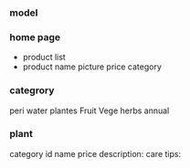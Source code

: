 
### model

### home page
* product list 
* product 
   name
   picture
   price
   category


### categrory
peri
water plantes
Fruit
Vege
herbs
annual

### plant
category id
name
price
description: 
care tips:
